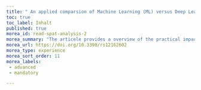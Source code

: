 ```yaml
---
title: " An applied comparsion of Machine Learning (ML) versus Deep Learning (DL) approaches using UAV Imagery"
toc: true
toc_label: Inhalt
published: true
morea_id: read-spat-analysis-2
morea_summary: "The articele provides a overview of the practical impacts and py offs applying advanced technics lie DL and ML to an applied research task."
morea_url: https://doi.org/10.3390/rs12162602
morea_type: experience
morea_sort_order: 11
morea_labels:
 - advanced
 - mandatory 

---
```

